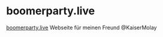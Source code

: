 # boomerparty.live
[boomerparty.live](https://boomerparty.live) Webseite für meinen Freund @KaiserMolay
